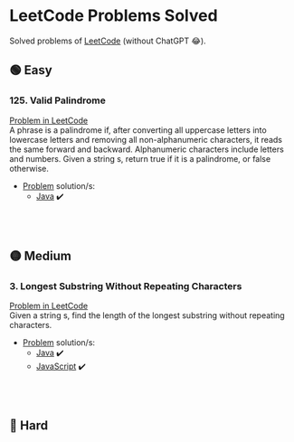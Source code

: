 # LeetCode Problems Solved
Solved problems of [LeetCode](https://leetcode.com/problems) (without ChatGPT 😂).

## 🟢 Easy
### 125. Valid Palindrome
[Problem in LeetCode](https://leetcode.com/problems/valid-palindrome/description/)<br>
A phrase is a palindrome if, after converting all uppercase letters into lowercase letters and removing all non-alphanumeric characters, it reads the same forward and backward. Alphanumeric characters include letters and numbers. Given a string s, return true if it is a palindrome, or false otherwise.

* [Problem](./problems/125_valid_palindrome/problem.md) solution/s:
    * [Java](./problems/125_valid_palindrome/Solution.java) ✔️

<br><br>

## 🟡 Medium
### 3. Longest Substring Without Repeating Characters
[Problem in LeetCode](https://leetcode.com/problems/longest-substring-without-repeating-characters/description/)<br>
Given a string s, find the length of the longest substring without repeating characters.

* [Problem](./problems/3_longest_substring_without_repeating_characters/problem.md) solution/s:
    * [Java](./problems/3_longest_substring_without_repeating_characters/Solution.java) ✔️
    * [JavaScript](./problems/3_longest_substring_without_repeating_characters/Solution.js) ✔️

<br><br>

## 🔴 Hard